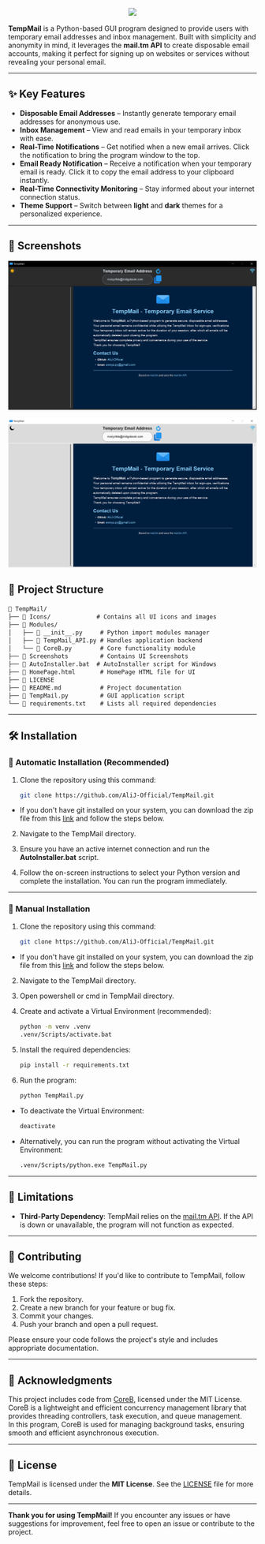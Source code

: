 <p align="center">
  <picture>
    <source media="(prefers-color-scheme: dark)" srcset="./Icons/TempMail.ico">
    <img src="./Icons/TempMail.ico">
  </picture>
</p>

**TempMail** is a Python-based GUI program designed to provide users with temporary email addresses and inbox management. Built with simplicity and anonymity in mind, it leverages the **mail.tm API** to create disposable email accounts, making it perfect for signing up on websites or services without revealing your personal email.

---

## ✨ Key Features

- **Disposable Email Addresses** – Instantly generate temporary email addresses for anonymous use.
- **Inbox Management** – View and read emails in your temporary inbox with ease.
- **Real-Time Notifications** – Get notified when a new email arrives. Click the notification to bring the program window to the top.
- **Email Ready Notification** – Receive a notification when your temporary email is ready. Click it to copy the email address to your clipboard instantly.
- **Real-Time Connectivity Monitoring** – Stay informed about your internet connection status.
- **Theme Support** – Switch between **light** and **dark** themes for a personalized experience.

---
## 📸 Screenshots
![](Screenshots/Dark_Theme.PNG)

![](Screenshots/Light_Theme.PNG)

## 📂 Project Structure

```
📂 TempMail/
├── 📂 Icons/             # Contains all UI icons and images
├── 📂 Modules/           
│   ├── 📄 __init__.py     # Python import modules manager
│   ├── 📄 TempMail_API.py # Handles application backend 
│   └── 📄 CoreB.py        # Core functionality module
├── 📂 Screenshots         # Contains UI Screenshots
├── 📄 AutoInstaller.bat  # AutoInstaller script for Windows
├── 📄 HomePage.html       # HomePage HTML file for UI
├── 📄 LICENSE  
├── 📄 README.md           # Project documentation
├── 📄 TempMail.py         # GUI application script
└── 📄 requirements.txt    # Lists all required dependencies
```
---
## 🛠️ Installation

### 🔹 Automatic Installation (Recommended)

1. Clone the repository using this command:
   ```bash
   git clone https://github.com/AliJ-Official/TempMail.git
   ```

- If you don't have git installed on your system, you can download the zip file from this [link](https://codeload.github.com/AliJ-Official/TempMail/zip/refs/heads/main) and follow the steps below.

2. Navigate to the TempMail directory.

3. Ensure you have an active internet connection and run the **AutoInstaller.bat** script.

5. Follow the on-screen instructions to select your Python version and complete the installation. You can run the program immediately.

---

### 🔹 Manual Installation

1. Clone the repository using this command:
   ```bash
   git clone https://github.com/AliJ-Official/TempMail.git
   ```
- If you don't have git installed on your system, you can download the zip file from this [link](https://codeload.github.com/AliJ-Official/TempMail/zip/refs/heads/main) and follow the steps below.


2. Navigate to the TempMail directory.

3. Open powershell or cmd in TempMail directory.

4. Create and activate a Virtual Environment (recommended):
   ```bash
   python -m venv .venv
   .venv/Scripts/activate.bat
   ```

5. Install the required dependencies:
   ```bash
   pip install -r requirements.txt
   ```

6. Run the program:
   ```bash
   python TempMail.py
   ```

- To deactivate the Virtual Environment:
   ```bash
   deactivate
   ```

- Alternatively, you can run the program without activating the Virtual Environment:
   ```bash
   .venv/Scripts/python.exe TempMail.py
   ```

---

## 🚧 Limitations

- **Third-Party Dependency**: TempMail relies on the [mail.tm API](https://mail.tm). If the API is down or unavailable, the program will not function as expected.

---

## 🤝 Contributing

We welcome contributions! If you'd like to contribute to TempMail, follow these steps:

1. Fork the repository.
2. Create a new branch for your feature or bug fix.
3. Commit your changes.
4. Push your branch and open a pull request.

Please ensure your code follows the project's style and includes appropriate documentation.

---

## 🙏 Acknowledgments

This project includes code from [CoreB](https://github.com/mmji-programming/CoreB.git), licensed under the MIT License.  
CoreB is a lightweight and efficient concurrency management library that provides threading controllers, task execution, and queue management.  
In this program, CoreB is used for managing background tasks, ensuring smooth and efficient asynchronous execution.

---

## 📜 License

TempMail is licensed under the **MIT License**. See the [LICENSE](LICENSE) file for more details.

---

**Thank you for using TempMail!** If you encounter any issues or have suggestions for improvement, feel free to open an issue or contribute to the project.
